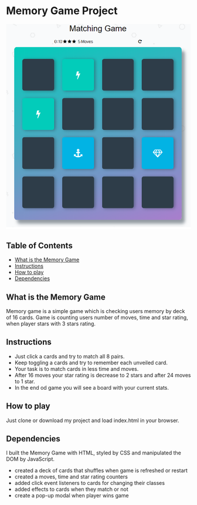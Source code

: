 # Memory Game Project

![alt text](https://github.com/kj-ninja/memory-game/blob/master/img/memory-game-snippet.png "Memory game snippet photo")

## Table of Contents

* [What is the Memory Game](#whatIsTheMemoryGame)
* [Instructions](#instructions)
* [How to play](#howToPlay)
* [Dependencies](#dependencies)

## What is the Memory Game

Memory game is a simple game which is checking users memory by deck of 16 cards.
Game is counting users number of moves, time and star rating, when player stars with 3
stars rating.

## Instructions

* Just click a cards and try to match all 8 pairs.
* Keep toggling a cards and try to remember each unveiled card.
* Your task is to match cards in less time and moves.
* After 16 moves your star rating is decrease to 2 stars and after 24 moves to 1 star.
* In the end od game you will see a board with your current stats.

## How to play

Just clone or download my project and load index.html in your browser.

## Dependencies

I built the Memory Game with HTML, styled by CSS and manipulated the DOM by JavaScript.

* created a deck of cards that shuffles when game is refreshed or restart
* created a moves, time and star rating counters
* added click event listeners to cards for changing their classes
* added effects to cards when they match or not
* create a pop-up modal when player wins game
